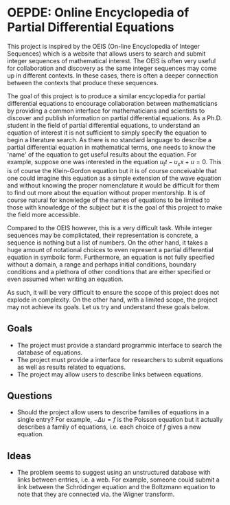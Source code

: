 # OEPDE: Online Encyclopedia of Partial Differential Equations

This project is inspired by the OEIS (On-line Encyclopedia of Integer Sequences) which is a website that allows users to search and submit integer sequences of mathematical interest. The OEIS is often very useful for collaboration and discovery as the same integer sequences may come up in different contexts. In these cases, there is often a deeper connection between the contexts that produce these sequences.

The goal of this project is to produce a similar encyclopedia for partial differential equations to encourage collaboration between mathematicians by providing a common interface for mathematicians and scientists to discover and publish information on partial differential equations. As a Ph.D. student in the field of partial differential equations, to understand an equation of interest it is not sufficient to simply specify the equation to begin a literature search. As there is no standard language to describe a partial differential equation in mathematical terms, one needs to know the 'name' of the equation to get useful results about the equation. For example, suppose one was interested in the equation $u_tt - u_xx + u = 0$. This is of course the Klein-Gordon equation but it is of course conceivable that one could imagine this equation as a simple extension of the wave equation and without knowing the proper nomenclature it would be difficult for them to find out more about the equation without proper mentorship. It is of course natural for knowledge of the names of equations to be limited to those with knowledge of the subject but it is the goal of this project to make the field more accessible.

Compared to the OEIS however, this is a very difficult task. While integer sequences may be complictated, their representation is concrete, a sequence is nothing but a list of numbers. On the other hand, it takes a huge amount of notational choices to even represent a partial differential equation in symbolic form. Furthermore, an equation is not fully specified without a domain, a range and perhaps initial conditions, boundary conditions and a plethora of other conditions that are either specified or even assumed when writing an equation.

As such, it will be very difficult to ensure the scope of this project does not explode in complexity. On the other hand, with a limited scope, the project may not achieve its goals. Let us try and understand these goals below.

## Goals

- The project must provide a standard programmic interface to search the database of equations.
- The project must provide a interface for researchers to submit equations as well as results related to equations.
- The project may allow users to describe links between equations.

## Questions
- Should the project allow users to describe families of equations in a single entry? For example, $-\Delta u = f$ is the Poisson equation but it actually describes a family of equations, i.e. each choice of $f$ gives a new equation.

## Ideas
- The problem seems to suggest using an unstructured database with links between entries, i.e. a web. For example, someone could submit a link between the Schrödinger equation and the Boltzmann equation to note that they are connected via. the Wigner transform.
